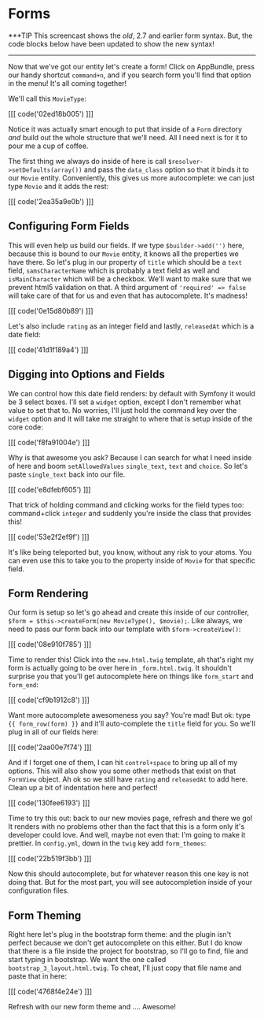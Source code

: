 # Forms

***TIP
This screencast shows the *old*, 2.7 and earlier form syntax. But, the code blocks
below have been updated to show the new syntax!
***

Now that we've got our entity let's create a form! Click on AppBundle, press our handy
shortcut `command+n`, and if you search form you'll find that option in the menu!
It's all coming together!

We'll call this `MovieType`:

[[[ code('02ed18b005') ]]]

Notice it was actually smart enough to put that inside of a `Form` directory *and*
build out the whole structure that we'll need. All I need next is for it to pour me
a cup of coffee.

The first thing we always do inside of here is call `$resolver->setDefaults(array())`
and pass the `data_class` option so that it binds it to our `Movie` entity. Conveniently,
this gives us more autocomplete: we can just type `Movie` and it adds the rest:

[[[ code('2ea35a9e0b') ]]]

## Configuring Form Fields

This will even help us build our fields. If we type `$builder->add('')` here, because
this is bound to our `Movie` entity, it knows all the properties we have there. So
let's plug in our property of `title` which should be a `text` field, `samsCharacterName`
which is probably a text field as well and `isMainCharacter` which will be a checkbox.
We'll want to make sure that we prevent html5 validation on that. A third argument of
`'required' => false` will take care of that for us and even that has autocomplete.
It's madness!

[[[ code('0e15d80b89') ]]]

Let's also include `rating` as an integer field and lastly, `releasedAt` which is a
date field:

[[[ code('41d1f189a4') ]]]

## Digging into Options and Fields

We can control how this date field renders: by default with Symfony it would be 3
select boxes. I'll set a `widget` option, except I don't remember what value to set
that to. No worries, I'll just hold the command key over the `widget` option and
it will take me straight to where that is setup inside of the core code:

[[[ code('f8fa91004e') ]]]

Why is that awesome you ask? Because I can search for what I need inside of here
and boom `setAllowedValues` `single_text`, `text` and `choice`. So let's paste
`single_text` back into our file.

[[[ code('e8dfebf605') ]]]

That trick of holding command and clicking works for the field types too: command+click
`integer` and suddenly you're inside the class that provides this!

[[[ code('53e2f2ef9f') ]]]

It's like being teleported but, you know, without any risk to your atoms. You can
even use this to take you to the property inside of `Movie` for that specific field. 

## Form Rendering

Our form is setup so let's go ahead and create this inside of our controller, 
`$form = $this->createForm(new MovieType(), $movie);`. Like always, we need to pass
our form back into our template with `$form->createView()`:

[[[ code('08e910f785') ]]]

Time to render this! Click into the `new.html.twig` template, ah that's right my
form is actually going to be over here in `_form.html.twig`. It shouldn't surprise
you that you'll get autocomplete here on things like `form_start` and `form_end`:

[[[ code('cf9b1912c8') ]]]

Want more autocomplete awesomeness you say? You're mad! But ok: type `{{ form_row(form) }}`
and it'll auto-complete the `title` field for you. So we'll plug in all of our fields
here:

[[[ code('2aa00e7f74') ]]]

And if I forget one of them, I can hit `control+space` to bring up all of my options.
This will also show you some other methods that exist on that `FormView` object.
Ah ok so we still have `rating` and `releasedAt` to add here. Clean up a bit of
indentation here and perfect!

[[[ code('130fee6193') ]]]

Time to try this out: back to our new movies page, refresh and there we go! It renders
with no problems other than the fact that this is a form only it's developer could
love. And well, maybe not even that: I'm going to make it prettier. In `config.yml`,
down in the `twig` key add `form_themes`:

[[[ code('22b519f3bb') ]]]

Now this should autocomplete, but for whatever reason this one key is not doing that.
But for the most part, you will see autocompletion inside of your configuration files.

## Form Theming

Right here let's plug in the bootstrap form theme: and the plugin isn't perfect because
we don't get autocomplete on this either. But I do know that there is a file inside
the project for bootstrap, so I'll go to find, file and start typing in bootstrap.
We want the one called `bootstrap_3_layout.html.twig`. To cheat, I'll just copy
that file name and paste that in here:

[[[ code('4768f4e24e') ]]]

Refresh with our new form theme and .... Awesome!
